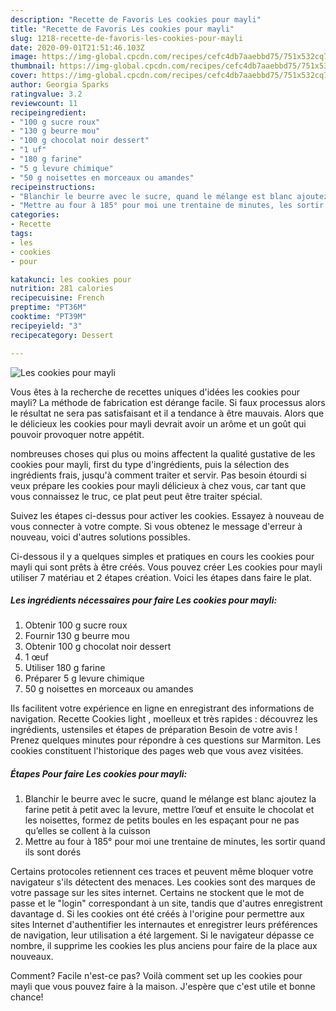 ```yaml
---
description: "Recette de Favoris Les cookies pour mayli"
title: "Recette de Favoris Les cookies pour mayli"
slug: 1218-recette-de-favoris-les-cookies-pour-mayli
date: 2020-09-01T21:51:46.103Z
image: https://img-global.cpcdn.com/recipes/cefc4db7aaebbd75/751x532cq70/les-cookies-pour-mayli-photo-principale-de-la-recette.jpg
thumbnail: https://img-global.cpcdn.com/recipes/cefc4db7aaebbd75/751x532cq70/les-cookies-pour-mayli-photo-principale-de-la-recette.jpg
cover: https://img-global.cpcdn.com/recipes/cefc4db7aaebbd75/751x532cq70/les-cookies-pour-mayli-photo-principale-de-la-recette.jpg
author: Georgia Sparks
ratingvalue: 3.2
reviewcount: 11
recipeingredient:
- "100 g sucre roux"
- "130 g beurre mou"
- "100 g chocolat noir dessert"
- "1 uf"
- "180 g farine"
- "5 g levure chimique"
- "50 g noisettes en morceaux ou amandes"
recipeinstructions:
- "Blanchir le beurre avec le sucre, quand le mélange est blanc ajoutez la farine petit à petit avec la levure, mettre l’œuf et ensuite le chocolat et les noisettes, formez de petits boules en les espaçant pour ne pas qu’elles se collent à la cuisson"
- "Mettre au four à 185° pour moi une trentaine de minutes, les sortir quand ils sont dorés"
categories:
- Recette
tags:
- les
- cookies
- pour

katakunci: les cookies pour 
nutrition: 281 calories
recipecuisine: French
preptime: "PT36M"
cooktime: "PT39M"
recipeyield: "3"
recipecategory: Dessert

---
```



![Les cookies pour mayli](https://img-global.cpcdn.com/recipes/cefc4db7aaebbd75/751x532cq70/les-cookies-pour-mayli-photo-principale-de-la-recette.jpg)

Vous êtes à la recherche de recettes uniques d'idées les cookies pour mayli? La méthode de fabrication est dérange facile. Si faux processus alors le résultat ne sera pas satisfaisant et il a tendance à être mauvais. Alors que le délicieux les cookies pour mayli devrait avoir un arôme et un goût qui pouvoir provoquer notre appétit.

nombreuses choses qui plus ou moins affectent la qualité gustative de les cookies pour mayli, first du type d'ingrédients, puis la sélection des ingrédients frais, jusqu'à comment traiter et servir. Pas besoin étourdi si veux prépare les cookies pour mayli délicieux à chez vous, car tant que vous connaissez le truc, ce plat peut peut être traiter spécial.

Suivez les étapes ci-dessus pour activer les cookies. Essayez à nouveau de vous connecter à votre compte. Si vous obtenez le message d&#39;erreur à nouveau, voici d&#39;autres solutions possibles.


Ci-dessous il y a quelques simples et pratiques en cours les cookies pour mayli qui sont prêts à être créés. Vous pouvez créer Les cookies pour mayli utiliser 7 matériau et 2 étapes création. Voici les étapes dans faire le plat.

<!--inarticleads1-->

##### Les ingrédients nécessaires pour faire Les cookies pour mayli:

1. Obtenir 100 g sucre roux
1. Fournir 130 g beurre mou
1. Obtenir 100 g chocolat noir dessert
1.  1 œuf
1. Utiliser 180 g farine
1. Préparer 5 g levure chimique
1.  50 g noisettes en morceaux ou amandes


Ils facilitent votre expérience en ligne en enregistrant des informations de navigation. Recette Cookies light , moelleux et très rapides : découvrez les ingrédients, ustensiles et étapes de préparation Besoin de votre avis ! Prenez quelques minutes pour répondre à ces questions sur Marmiton. Les cookies constituent l&#39;historique des pages web que vous avez visitées. 

<!--inarticleads2-->

##### Étapes Pour faire Les cookies pour mayli:

1. Blanchir le beurre avec le sucre, quand le mélange est blanc ajoutez la farine petit à petit avec la levure, mettre l’œuf et ensuite le chocolat et les noisettes, formez de petits boules en les espaçant pour ne pas qu’elles se collent à la cuisson
1. Mettre au four à 185° pour moi une trentaine de minutes, les sortir quand ils sont dorés


Certains protocoles retiennent ces traces et peuvent même bloquer votre navigateur s&#39;ils détectent des menaces. Les cookies sont des marques de votre passage sur les sites internet. Certains ne stockent que le mot de passe et le &#34;login&#34; correspondant à un site, tandis que d&#39;autres enregistrent davantage d. Si les cookies ont été créés à l&#39;origine pour permettre aux sites Internet d&#39;authentifier les internautes et enregistrer leurs préférences de navigation, leur utilisation a été largement. Si le navigateur dépasse ce nombre, il supprime les cookies les plus anciens pour faire de la place aux nouveaux. 


Comment? Facile n'est-ce pas? Voilà comment set up les cookies pour mayli que vous pouvez faire à la maison. J'espère que c'est utile et bonne chance!
